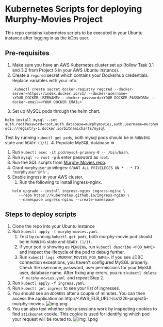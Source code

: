 # Kubernetes Scripts for deploying Murphy-Movies Project

This repo contains kubernetes scripts to be executed in your Ubuntu instance after logging in as the kOps user.
## Pre-requisites
1. Make sure you have an AWS Kubernetes cluster set up (follow Task 3.1 and 3.2 from Project 5 in your AWS Ubuntu instance).
2. Create a `regcred` secret which contains your Dockerhub credentials. Replace variables with your info.
   ```
    kubectl create secret docker-registry regcred --docker-server=https://index.docker.io/v1/ --docker-username=<YOUR_DOCKER_USERNAME> --docker-password=<YOUR DOCKER PASSWORD> --docker-email=<YOUR DOCKER EMAIL>
    ```
3. Set up MySQL pods through the helm chart.
```
helm install mysql --set auth.rootPassword=root,auth.database=murphymovies,auth.username=murphyuser,auth.password='My7$Password',secondary.persistence.enabled=true,secondary.persistence.size=2Gi,primary.persistence.enabled=true,primary.persistence.size=2Gi,architecture=replication,auth.replicationPassword=texera,secondary.replicaCount=1 oci://registry-1.docker.io/bitnamicharts/mysql
```
Test by running `kubectl get pods`, both mysql pods should be in `RUNNING` state and `READY (1/1)`.
4. Populate MySQL database => 
   1. Run `kubectl exec -it pod/mysql-primary-0 -- /bin/bash`.
   2. Run `mysql -u root -p` & enter password as `root`.
   3. Run the SQL scripts from [Murphy Movies repo](https://github.com/UCI-Chenli-teaching/cs122b-project5-murphy-movies?tab=readme-ov-file#prepare-the-database-murphymovies).
   4. Grant `murphyuser` privileges: `GRANT ALL PRIVILEGES ON * . * TO 'murphyuser'@'%';`
5. Enable ingress in your AWS cluster.
   1. Run the following to install ingress-nginx.
   ```
   helm upgrade --install ingress-nginx ingress-nginx \
      --repo https://kubernetes.github.io/ingress-nginx \
      --namespace ingress-nginx --create-namespace 
   ```
## Steps to deploy scripts
1. Clone the repo into your Ubuntu instance
2. Run `kubectl apply -f murphy-movies.yaml`. 
   1. Test by running `kubectl get pods`, both murphy-movie pod should be in `RUNNING` state and `READY (1/1)`. 
   2. If your pod is showing as `PENDING`, run `kubectl describe <POD_NAME>` and inspect the lifecycle of the pod to debug further. 
   3. Run `kubectl logs <MURPHY_MOVIES_POD_NAME>`. If you see JDBC connection exceptions, you haven't configured MySQL properly. Check the username, password, user permissions for your MySQL user, database name. After fixing any errors, you run `kubectl delete -f murphy-movies.yaml `and repeat Step 2.
3. Run `kubectl apply -f ingress.yaml`.
4. Run `kubectl get ingress` to see your list of ingresses.
5. You should see an `ADDRESS` after a couple of minutes. You can then access the application on http://<AWS_ELB_URL>/cs122b-project5-murphy-movies.
![img.png](img.png)
6. You can also test whether sticky sessions work by inspecting cookies to find `stickounet` cookie. This cookie is used for identifying which pod your request will be routed to.
![img_1.png](img_1.png)
